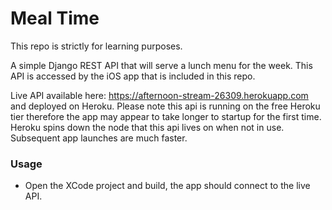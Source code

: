 # Meal Time

This repo is strictly for learning purposes.

A simple Django REST API that will serve a lunch menu for the week. This API is accessed by the iOS app that is included in this repo.

Live API available here: https://afternoon-stream-26309.herokuapp.com and deployed on Heroku. Please note this api is running on the free Heroku tier therefore the app may appear to take longer to startup for the first time. Heroku spins down the node that this api lives on when not in use. Subsequent app launches are much faster.


### Usage
* Open the XCode project and build, the app should connect to the live API.
